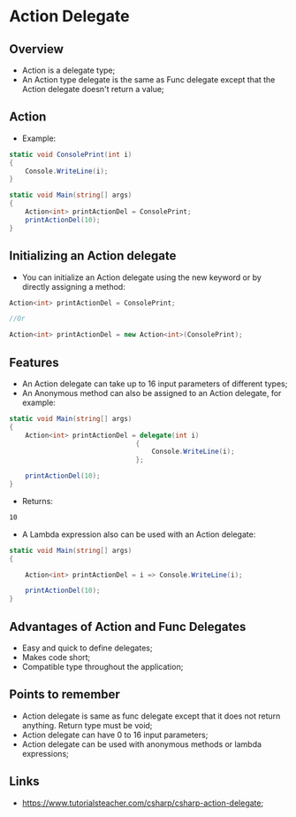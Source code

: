 # Action Delegate

## Overview

- Action is a delegate type;
- An Action type delegate is the same as Func delegate except that the Action delegate doesn't return a value;

## Action

- Example:

```c#
static void ConsolePrint(int i)
{
    Console.WriteLine(i);
}

static void Main(string[] args)
{
    Action<int> printActionDel = ConsolePrint;
    printActionDel(10);
}
```

## Initializing an Action delegate

- You can initialize an Action delegate using the new keyword or by directly assigning a method:

```c#
Action<int> printActionDel = ConsolePrint;

//Or

Action<int> printActionDel = new Action<int>(ConsolePrint);
```

## Features

- An Action delegate can take up to 16 input parameters of different types;
- An Anonymous method can also be assigned to an Action delegate, for example:

```c#
static void Main(string[] args)
{
    Action<int> printActionDel = delegate(int i)
                                {
                                    Console.WriteLine(i);
                                };

    printActionDel(10);
}
```

- Returns:

```markdown
10
```

- A Lambda expression also can be used with an Action delegate:

```c#
static void Main(string[] args)
{

    Action<int> printActionDel = i => Console.WriteLine(i);

    printActionDel(10);
}
```

## Advantages of Action and Func Delegates

- Easy and quick to define delegates;
- Makes code short;
- Compatible type throughout the application;

## Points to remember

- Action delegate is same as func delegate except that it does not return anything. Return type must be void;
- Action delegate can have 0 to 16 input parameters;
- Action delegate can be used with anonymous methods or lambda expressions;

## Links

- <https://www.tutorialsteacher.com/csharp/csharp-action-delegate;>

